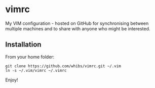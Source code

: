 # vimrc

My VIM configuration - hosted on GitHub for synchronising between multiple machines and to share with anyone who might be interested.

## Installation

From your home folder:

    git clone https://github.com/whibs/vimrc.git ~/.vim
    ln -s ~/.vim/vimrc ~/.vimrc

Enjoy!
